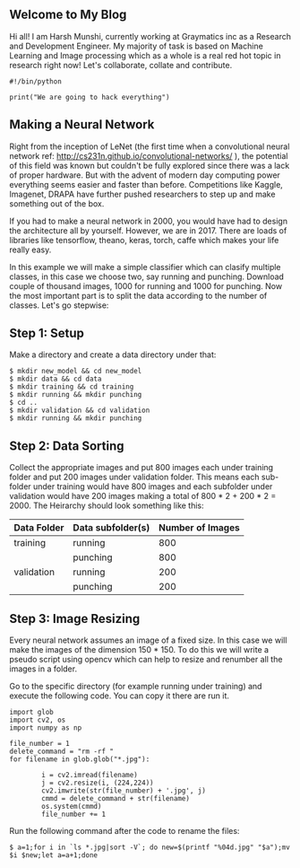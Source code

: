 ## Welcome to My Blog

Hi all! I am Harsh Munshi, currently working at Graymatics inc as a Research and Development Engineer. My majority of task is based on Machine Learning and Image processing which as a whole is a real red hot topic in research right now! Let's collaborate, collate and contribute.


```
#!/bin/python

print("We are going to hack everything")
```

## Making a Neural Network

Right from the inception of LeNet (the first time when a convolutional neural network ref: http://cs231n.github.io/convolutional-networks/ ), the potential of this field was known but couldn't be fully explored since there was a lack of proper hardware. But with the advent of modern day computing power everything seems easier and faster than before. Competitions like Kaggle, Imagenet, DRAPA have further pushed researchers to step up and make something out of the box.

If you had to make a neural network in 2000, you would have had to design the architecture all by yourself. However, we are in 2017. There are loads of libraries like tensorflow, theano, keras, torch, caffe which makes your life really easy.

In this example we will make a simple classifier which can clasify multiple classes, in this case we choose two, say running and punching. Download couple of thousand images, 1000 for running and 1000 for punching. Now the most important part is to split the data according to the number of classes. Let's go stepwise:

## Step 1: Setup

Make a directory and create a data directory under that:

```
$ mkdir new_model && cd new_model
$ mkdir data && cd data
$ mkdir training && cd training
$ mkdir running && mkdir punching
$ cd ..
$ mkdir validation && cd validation
$ mkdir running && mkdir punching
```

## Step 2: Data Sorting

Collect the appropriate images and put 800 images each under training folder and put 200 images under validation folder. This means each sub-folder under training would have 800 images and each subfolder under validation would have 200 images making a total of 800 * 2 + 200 * 2 = 2000. The Heirarchy should look something like this:

|Data Folder|Data subfolder(s)|Number of Images|
|----|----|----|
|training|running|800|
||punching|800|
|validation|running|200|
||punching|200|

## Step 3: Image Resizing 

Every neural network assumes an image of a fixed size. In this case we will make the images of the dimension 150 * 150. To do this we will write a pseudo script using opencv which can help to resize and renumber all the images in a folder.

Go to the specific directory (for example running under training) and execute the following code. You can copy it there are run it.

```
import glob
import cv2, os
import numpy as np

file_number = 1
delete_command = "rm -rf "
for filename in glob.glob("*.jpg"):

        i = cv2.imread(filename)
        j = cv2.resize(i, (224,224))
        cv2.imwrite(str(file_number) + '.jpg', j)
        cmmd = delete_command + str(filename)
        os.system(cmmd)
        file_number += 1

```

Run the following command after the code to rename the files:

```
$ a=1;for i in `ls *.jpg|sort -V`; do new=$(printf "%04d.jpg" "$a");mv $i $new;let a=a+1;done
```
